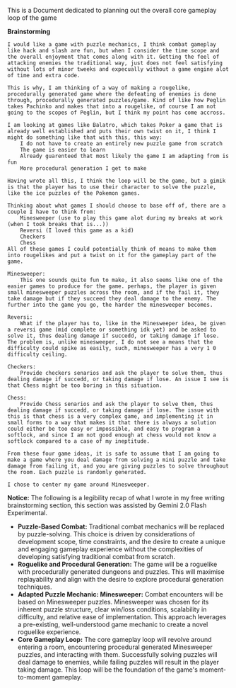 This is a Document dedicated to planning out the overall core gameplay loop of the game

**Brainstorming**
```
I would like a game with puzzle mechanics, I think combat gameplay like hack and slash are fun, but when I consider the time scope and the overall enjoyment that comes along with it. Getting the feel of attacking enemies the traditional way, just does not feel satisfying without lots of minor tweeks and expecually without a game engine alot of time and extra code.

This is why, I am thinking of a way of making a rougelike, procedurally generated game where the defeating of enemies is done through, procedurally generated puzzles/game. Kind of like how Peglin takes Pachinko and makes that into a rougelike, of course I am not going to the scopes of Peglin, but I think my point has come accross. 

I am looking at games like Balatro, which takes Poker a game that is already well established and puts their own twist on it, I think I might do something like that with this, this way: 
	I do not have to create an entirely new puzzle game from scratch
	The game is easier to learn
	Already guarenteed that most likely the game I am adapting from is fun
	More procedural generation I get to make

Having wrote all this, I think the loop will be the game, but a gimik is that the player has to use their character to solve the puzzle, like the ice puzzles of the Pokemon games.

Thinking about what games I should choose to base off of, there are a couple I have to think from:
	Minesweeper (use to play this game alot during my breaks at work (when I took breaks that is...))
	Reversi (I loved this game as a kid)
	Checkers
	Chess
All of these games I could potentially think of means to make them into rougelikes and put a twist on it for the gameplay part of the game.

Minesweeper:
	This one sounds quite fun to make, it also seems like one of the easier games to produce for the game. perhaps, the player is given small minesweeper puzzles across the room, and if the fail it, they take damage but if they succeed they deal damage to the enemy. The further into the game you go, the harder the minesweeper becomes.

Reversi:
	What if the player has to, like in the Minesweeper idea, be given a reversi game (mid complete or something idk yet) and be asked to solve it, thus dealing damage if succedd, or taking damage if lose. The problem is, unlike minesweeper, I do not see a means that the difficulty could spike as easily, such, minesweeper has a very 1 0 difficulty ceiling.

Checkers:
	Provide checkers senarios and ask the player to solve them, thus dealing damage if succedd, or taking damage if lose. An issue I see is that Chess might be too boring in this situation.

Chess:
	Provide Chess senarios and ask the player to solve them, thus dealing damage if succedd, or taking damage if lose. The issue with this is that chess is a very complex game, and implementing it in small forms to a way that makes it that there is always a solution could either be too easy or impossible, and easy to program a softlock, and since I am not good enough at chess would not know a softlock compared to a case of my ineptitude. 

From these four game ideas, it is safe to assume that I am going to make a game where you deal damage from solving a mini puzzle and take damage from failing it, and you are giving puzzles to solve throughout the room. Each puzzle is randomly generated.

I chose to center my game around Minesweeper.

```

**Notice:** The following is a legibility recap of what I wrote in my free writing brainstorming section, this section was assisted by Gemini 2.0 Flash Experimental.

*   **Puzzle-Based Combat:**  Traditional combat mechanics will be replaced by puzzle-solving. This choice is driven by considerations of development scope, time constraints, and the desire to create a unique and engaging gameplay experience without the complexities of developing satisfying traditional combat from scratch.
*   **Roguelike and Procedural Generation:** The game will be a roguelike with procedurally generated dungeons and puzzles. This will maximise replayability and align with the desire to explore procedural generation techniques.
*   **Adapted Puzzle Mechanic: Minesweeper:**  Combat encounters will be based on Minesweeper puzzles. Minesweeper was chosen for its inherent puzzle structure, clear win/loss conditions, scalability in difficulty, and relative ease of implementation.  This approach leverages a pre-existing, well-understood game mechanic to create a novel roguelike experience.
*   **Core Gameplay Loop:** The core gameplay loop will revolve around entering a room, encountering procedural generated Minesweeper puzzles, and interacting with them. Successfully solving puzzles will deal damage to enemies, while failing puzzles will result in the player taking damage.  This loop will be the foundation of the game's moment-to-moment gameplay.